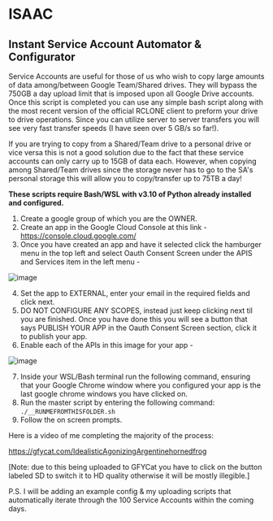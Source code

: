 # ISAAC
## Instant Service Account Automator &amp; Configurator

Service Accounts are useful for those of us who wish to copy large amounts of data among/between Google Team/Shared drives. They will bypass the 750GB a day upload limit that is imposed upon all Google Drive accounts. Once this script is completed you can use any simple bash script along with the most recent version of the official RCLONE client to preform your drive to drive operations. Since you can utilize server to server transfers you will see very fast transfer speeds (I have seen over 5 GB/s so far!).

If you are trying to copy from a Shared/Team drive to a personal drive or vice versa this is not a good solution due to the fact that these service accounts can only carry up to 15GB of data each. However, when copying among Shared/Team drives since the storage never has to go to the SA's personal storage this will allow you to copy/transfer up to 75TB a day!

<b>These scripts require Bash/WSL with v3.10 of Python already installed and configured. </b>

1. Create a google group of which you are the OWNER.
2. Create an app in the Google Cloud Console at this link - https://console.cloud.google.com/
3. Once you have created an app and have it selected click the hamburger menu in the top left and select Oauth Consent Screen under the APIS and Services item in the left menu -

![image](https://user-images.githubusercontent.com/73411256/217771975-1256a77d-0e4e-4102-9912-3f07455aa9d2.png)

4. Set the app to EXTERNAL, enter your email in the required fields and click next. 
5. DO NOT CONFIGURE ANY SCOPES, instead just keep clicking next til you are finished. Once you have done this you will see a button that says PUBLISH YOUR APP in the Oauth Consent Screen section, click it to publish your app.
6. Enable each of the APIs in this image for your app - 

![image](https://user-images.githubusercontent.com/73411256/217772800-2557cf53-7842-4833-bc30-82fe49af037f.png)

7. Inside your WSL/Bash terminal run the following command, ensuring that your Google Chrome window where you configured your app is the last google chrome windows you have clicked on.
8. Run the master script by entering the following command: `./__RUNMEFROMTHISFOLDER.sh`
9. Follow the on screen prompts.

Here is a video of me completing the majority of the process:

https://gfycat.com/IdealisticAgonizingArgentinehornedfrog

[Note: due to this being uploaded to GFYCat you have to click on the button labeled SD to switch it to HD quality otherwise it will be mostly illegible.]

P.S. I will be adding an example config & my uploading scripts that automatically iterate through the 100 Service Accounts within the coming days.

